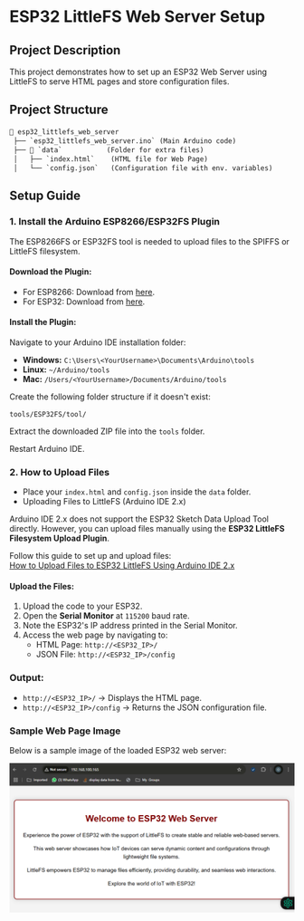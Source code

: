 # ESP32 LittleFS Web Server Setup

## Project Description
This project demonstrates how to set up an ESP32 Web Server using LittleFS to serve HTML pages and store configuration files.

## Project Structure
```
📁 esp32_littlefs_web_server  
 ├── `esp32_littlefs_web_server.ino` (Main Arduino code)  
 ├── 📁 `data`           (Folder for extra files)  
 │   ├── `index.html`    (HTML file for Web Page)  
 │   └── `config.json`   (Configuration file with env. variables)  
```

## Setup Guide

### 1. Install the Arduino ESP8266/ESP32FS Plugin
The ESP8266FS or ESP32FS tool is needed to upload files to the SPIFFS or LittleFS filesystem.

#### Download the Plugin:
- For ESP8266: Download from [here](https://github.com/esp8266/arduino-esp8266fs-plugin/releases).
- For ESP32: Download from [here](https://github.com/me-no-dev/arduino-esp32fs-plugin/releases).

#### Install the Plugin:
Navigate to your Arduino IDE installation folder:
- **Windows:** `C:\Users\<YourUsername>\Documents\Arduino\tools`
- **Linux:** `~/Arduino/tools`
- **Mac:** `/Users/<YourUsername>/Documents/Arduino/tools`

Create the following folder structure if it doesn't exist:

```
tools/ESP32FS/tool/
```

Extract the downloaded ZIP file into the `tools` folder.

Restart Arduino IDE.

### 2. How to Upload Files

- Place your `index.html` and `config.json` inside the `data` folder.
- Uploading Files to LittleFS (Arduino IDE 2.x)

Arduino IDE 2.x does not support the ESP32 Sketch Data Upload Tool directly. However, you can upload files manually using the **ESP32 LittleFS Filesystem Upload Plugin**.

Follow this guide to set up and upload files:  
[How to Upload Files to ESP32 LittleFS Using Arduino IDE 2.x](https://randomnerdtutorials.com/arduino-ide-2-install-esp32-littlefs/)

#### Upload the Files:
1. Upload the code to your ESP32.
2. Open the **Serial Monitor** at `115200` baud rate.
3. Note the ESP32's IP address printed in the Serial Monitor.
4. Access the web page by navigating to:
   - HTML Page: `http://<ESP32_IP>/`
   - JSON File: `http://<ESP32_IP>/config`

### Output:
 - `http://<ESP32_IP>/` → Displays the HTML page.  
 - `http://<ESP32_IP>/config` → Returns the JSON configuration file.

### Sample Web Page Image

Below is a sample image of the loaded ESP32 web server:

![ESP32 Web Server](data/littleFS-esp32-web-server.PNG)
